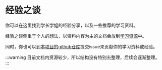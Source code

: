 # 经验之谈

你可以在这里找到学长学姐的经验分享，以及一些推荐的学习资料。

经验之谈侧重于个人的想法，以资料内容为主的文档会放到[学习资源](../学习资源-/README.md)中。

同时，你也可以到[本项目的github仓库](https://github.com/SEUCXCS/cxcsknowbase)提交issue来贡献你的学习资料或经验。


:::warning
目前文档内资源较少，所以结构没有特别去整理，后续会逐渐整理。
:::
